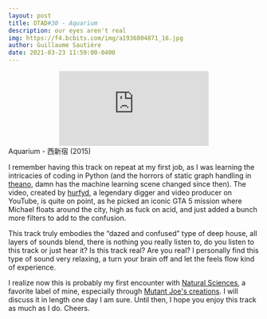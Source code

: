 ```yaml
---
layout: post
title: OTAD#30 - Aquarium
description: our eyes aren't real
img: https://f4.bcbits.com/img/a1936804871_16.jpg
author: Guillaume Sautière
date: 2021-03-23 11:59:00-0400
---
```


<div class="row">
    <div class="col-sm mt-3 mt-md-0 video" align="center">
        <iframe src="https://www.youtube.com/embed/HnSNibNPqfg" frameborder="0" allow="accelerometer; autoplay; encrypted-media; gyroscope; picture-in-picture" allowfullscreen></iframe>
    </div>
</div>

<div class="caption">
    Aquarium - 西新宿 (2015)
</div>

I remember having this track on repeat at my first job, as I was learning the intricacies of coding in Python (and the horrors of static graph handling in [theano](https://github.com/Theano/Theano), damn has the machine learning scene changed since then). The video, created by [hurfyd](https://www.youtube.com/channel/UCzeR0_RWnpNHe6y4DTLwE5Q), a legendary digger and video producer on YouTube, is quite on point, as he picked an iconic GTA 5 mission where Michael floats around the city, high as fuck on acid, and just added a bunch more filters to add to the confusion.

This track truly embodies the “dazed and confused” type of deep house, all layers of sounds blend, there is nothing you really listen to, do you listen to this track or just hear it? Is this track real? Are you real? I personally find this type of sound very relaxing, a turn your brain off and let the feels flow kind of experience.

I realize now this is probably my first encounter with [Natural Sciences](https://naturalsciences.bandcamp.com/), a favorite label of mine, especially through [Mutant Joe's creations](https://naturalsciences.bandcamp.com/album/home-invasion-anthems). I will discuss it in length one day I am sure. Until then, I hope you enjoy this track as much as I do. Cheers.
